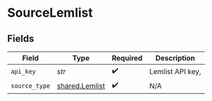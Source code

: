 # SourceLemlist


## Fields

| Field                                            | Type                                             | Required                                         | Description                                      |
| ------------------------------------------------ | ------------------------------------------------ | ------------------------------------------------ | ------------------------------------------------ |
| `api_key`                                        | *str*                                            | :heavy_check_mark:                               | Lemlist API key,                                 |
| `source_type`                                    | [shared.Lemlist](../../models/shared/lemlist.md) | :heavy_check_mark:                               | N/A                                              |